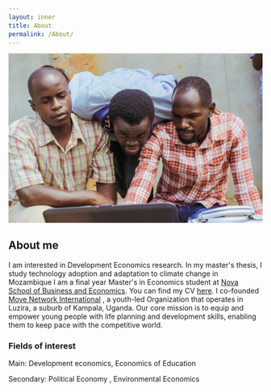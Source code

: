 ```yaml
---
layout: inner
title: About
permalink: /About/
---
```

![A image](/img/focusing.jpg)
## About me
I am interested in Development Economics research. In my master's thesis, I study technology adoption and adaptation to climate change in Mozambique I am a final year Master's in Economics student at [Nova School of Business and Economics](https://www.novasbe.unl.pt/en/programs/masters/economics/program). You can find my CV [here](). I co-founded  [Move Network International](https://www.moveinternational.org/) , a youth-led Organization that operates in Luzira, a suburb of Kampala, Uganda. Our core mission is to equip and empower young people with life planning and development skills, enabling them to keep pace with the competitive world. 

### Fields of interest
Main: Development economics, Economics of Education 

Secondary: Political Economy , Environmental Economics 
